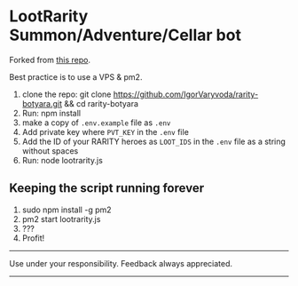 # LootRarity Summon/Adventure/Cellar bot

Forked from [this repo](https://github.com/blascokoa/LootRarityFarmer).

Best practice is to use a VPS & pm2.

 1. clone the repo: git clone https://github.com/IgorVaryvoda/rarity-botyara.git && cd rarity-botyara
 3. Run: npm install
 4. make a copy of `.env.example` file as `.env`
 5. Add private key where ``PVT_KEY`` in the ``.env`` file
 6. Add the ID of your RARITY heroes as ``LOOT_IDS`` in the ``.env`` file as a string without spaces
 7. Run: node lootrarity.js
 
## Keeping the script running forever

1. sudo npm install -g pm2
2. pm2 start lootrarity.js
3. ???
4. Profit!

---
Use under your responsibility. Feedback always appreciated.

---


